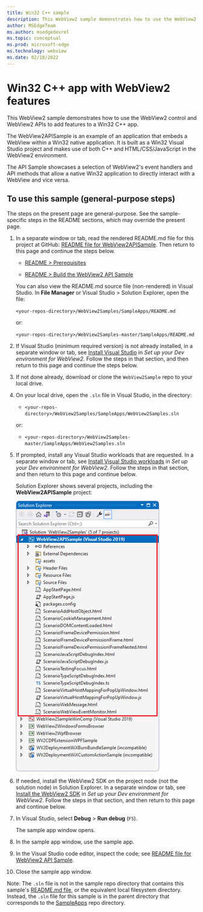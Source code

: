 ```yaml
---
title: Win32 C++ sample
description: This WebView2 sample demonstrates how to use the WebView2 control and WebView2 APIs to add features to a Win32 C++ app.
author: MSEdgeTeam
ms.author: msedgedevrel
ms.topic: conceptual
ms.prod: microsoft-edge
ms.technology: webview
ms.date: 02/18/2022
---
```

# Win32 C++ app with WebView2 features

This WebView2 sample demonstrates how to use the WebView2 control and WebView2 APIs to add features to a Win32 C++ app.

The WebView2APISample is an example of an application that embeds a WebView within a Win32 native application. It is built as a Win32 Visual Studio project and makes use of both C++ and HTML/CSS/JavaScript in the WebView2 environment.

The API Sample showcases a selection of WebView2's event handlers and API methods that allow a native Win32 application to directly interact with a WebView and vice versa.


<!-- ====================================================================== -->
## To use this sample (general-purpose steps)

The steps on the present page are general-purpose.  See the sample-specific steps in the README sections, which may override the present page.

1. In a separate window or tab, read the rendered README.md file for this project at GitHub: [README file for WebView2APISample](https://github.com/MicrosoftEdge/WebView2Samples/tree/master/SampleApps/WebView2APISample#readme).  Then return to this page and continue the steps below.

   * [README > Prerequisites](https://github.com/MicrosoftEdge/WebView2Samples/tree/master/SampleApps/WebView2APISample#prerequisites)

   * [README > Build the WebView2 API Sample](https://github.com/MicrosoftEdge/WebView2Samples/tree/master/SampleApps/WebView2APISample#build-the-webview2-api-sample)

   You can also view the README.md source file (non-rendered) in Visual Studio.  In **File Manager** or Visual Studio > Solution Explorer, open the file:<!-- todo: is there a .md preview capability locally? -->

   `<your-repos-directory>/WebView2Samples/SampleApps/README.md`

   or:

   `<your-repos-directory>/WebView2Samples-master/SampleApps/README.md`

1. If Visual Studio (minimum required version) is not already installed, in a separate window or tab, see [Install Visual Studio](../how-to/machine-setup.md#install-visual-studio) in _Set up your Dev environment for WebView2_.  Follow the steps in that section, and then return to this page and continue the steps below.

1. If not done already, download or clone the `WebView2Sample` repo to your local drive.

1. On your local drive, open the `.sln` file in Visual Studio, in the directory:

   *  `<your-repos-directory>/WebView2Samples/SampleApps/WebView2Samples.sln`

   or:

   *  `<your-repos-directory>/WebView2Samples-master/SampleApps/WebView2Samples.sln`

1. If prompted, install any Visual Studio workloads that are requested.  In a separate window or tab, see [Install Visual Studio workloads](../how-to/machine-setup.md#install-visual-studio-workloads-if-prompted) in _Set up your Dev environment for WebView2_.  Follow the steps in that section, and then return to this page and continue below.

   Solution Explorer shows several projects, including the **WebView2APISample** project:

   ![The WebView2APISample opened in Visual Studio in Solution Explorer.](media/webview2apisample-in-solution-explorer.png)

1. If needed, install the WebView2 SDK on the project node (not the solution node) in Solution Explorer.  In a separate window or tab, see [Install the WebView2 SDK](../how-to/machine-setup.md#install-the-webview2-sdk) in _Set up your Dev environment for WebView2_.  Follow the steps in that section, and then return to this page and continue below.

1. In Visual Studio, select **Debug** > **Run debug** (`F5`).

   The sample app window opens.

1. In the sample app window, use the sample app.

1. In the Visual Studio code editor, inspect the code; see [README file for WebView2 API Sample](https://github.com/MicrosoftEdge/WebView2Samples/tree/master/SampleApps/WebView2APISample#readme).

1. Close the sample app window.


Note: The `.sln` file is not in the sample repo directory that contains this sample's [README.md file](https://github.com/MicrosoftEdge/WebView2Samples/tree/master/SampleApps/WebView2APISample#readme), or the equivalent local filesystem directory.  Instead, the `.sln` file for this sample is in the parent directory that corresponds to the [SampleApps](https://github.com/MicrosoftEdge/WebView2Samples/tree/master/SampleApps) repo directory.
